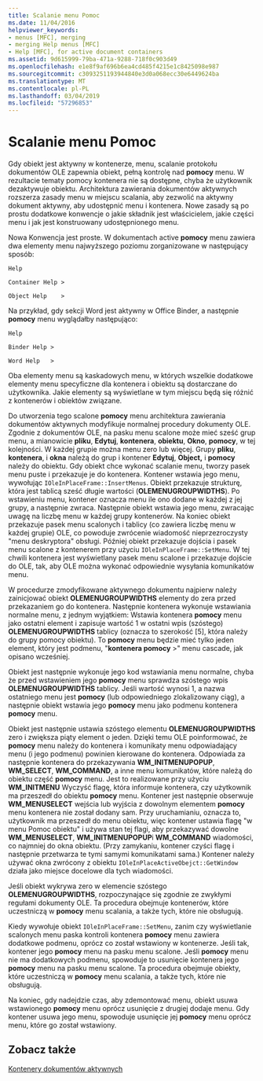 ```yaml
---
title: Scalanie menu Pomoc
ms.date: 11/04/2016
helpviewer_keywords:
- menus [MFC], merging
- merging Help menus [MFC]
- Help [MFC], for active document containers
ms.assetid: 9d615999-79ba-471a-9288-718f0c903d49
ms.openlocfilehash: e1e8f9af696b6ea4cd485f4215e1c8425098e987
ms.sourcegitcommit: c3093251193944840e3d0a068ecc30e6449624ba
ms.translationtype: MT
ms.contentlocale: pl-PL
ms.lasthandoff: 03/04/2019
ms.locfileid: "57296853"
---
```

# <a name="help-menu-merging"></a>Scalanie menu Pomoc

Gdy obiekt jest aktywny w kontenerze, menu, scalanie protokołu dokumentów OLE zapewnia obiekt, pełną kontrolę nad **pomocy** menu. W rezultacie tematy pomocy kontenera nie są dostępne, chyba że użytkownik dezaktywuje obiektu. Architektura zawierania dokumentów aktywnych rozszerza zasady menu w miejscu scalania, aby zezwolić na aktywny dokument aktywny, aby udostępnić menu i kontenera. Nowe zasady są po prostu dodatkowe konwencje o jakie składnik jest właścicielem, jakie części menu i jak jest konstruowany udostępnionego menu.

Nowa Konwencja jest proste. W dokumentach active **pomocy** menu zawiera dwa elementy menu najwyższego poziomu zorganizowane w następujący sposób:

`Help`

`Container Help >`

`Object Help    >`

Na przykład, gdy sekcji Word jest aktywny w Office Binder, a następnie **pomocy** menu wyglądałby następująco:

`Help`

`Binder Help >`

`Word Help   >`

Oba elementy menu są kaskadowych menu, w których wszelkie dodatkowe elementy menu specyficzne dla kontenera i obiektu są dostarczane do użytkownika. Jakie elementy są wyświetlane w tym miejscu będą się różnić z kontenerów i obiektów związane.

Do utworzenia tego scalone **pomocy** menu architektura zawierania dokumentów aktywnych modyfikuje normalnej procedury dokumenty OLE. Zgodnie z dokumentów OLE, na pasku menu scalone może mieć sześć grup menu, a mianowicie **pliku**, **Edytuj**, **kontenera**, **obiektu**,  **Okno**, **pomocy**, w tej kolejności. W każdej grupie można menu zero lub więcej. Grupy **pliku**, **kontenera**, i **okna** należą do grup i kontener **Edytuj**, **Object,** i **pomocy** należy do obiektu. Gdy obiekt chce wykonać scalanie menu, tworzy pasek menu puste i przekazuje je do kontenera. Kontener wstawia jego menu, wywołując `IOleInPlaceFrame::InsertMenus`. Obiekt przekazuje strukturę, która jest tablicą sześć długie wartości (**OLEMENUGROUPWIDTHS**). Po wstawieniu menu, kontener oznacza menu ile ono dodane w każdej z jej grupy, a następnie zwraca. Następnie obiekt wstawia jego menu, zwracając uwagę na liczbę menu w każdej grupy kontenerów. Na koniec obiekt przekazuje pasek menu scalonych i tablicy (co zawiera liczbę menu w każdej grupie) OLE, co powoduje zwrócenie wiadomość nieprzezroczysty "menu deskryptora" obsługi. Później obiekt przekazuje dojścia i pasek menu scalone z kontenerem przy użyciu `IOleInPlaceFrame::SetMenu`. W tej chwili kontenera jest wyświetlany pasek menu scalone i przekazuje dojście do OLE, tak, aby OLE można wykonać odpowiednie wysyłania komunikatów menu.

W procedurze zmodyfikowane aktywnego dokumentu najpierw należy zainicjować obiekt **OLEMENUGROUPWIDTHS** elementy do zera przed przekazaniem go do kontenera. Następnie kontenera wykonuje wstawiania normalne menu, z jednym wyjątkiem: Wstawia kontenera **pomocy** menu jako ostatni element i zapisuje wartość 1 w ostatni wpis (szóstego) **OLEMENUGROUPWIDTHS** tablicy (oznacza to szerokość [5], która należy do grupy pomocy obiektu). To **pomocy** menu będzie mieć tylko jeden element, który jest podmenu, "**kontenera pomocy** >" menu cascade, jak opisano wcześniej.

Obiekt jest następnie wykonuje jego kod wstawiania menu normalne, chyba że przed wstawieniem jego **pomocy** menu sprawdza szóstego wpis **OLEMENUGROUPWIDTHS** tablicy. Jeśli wartość wynosi 1, a nazwa ostatniego menu jest **pomocy** (lub odpowiedniego zlokalizowany ciąg), a następnie obiekt wstawia jego **pomocy** menu jako podmenu kontenera **pomocy** menu.

Obiekt jest następnie ustawia szóstego elementu **OLEMENUGROUPWIDTHS** zero i zwiększa piąty element o jeden. Dzięki temu OLE poinformować, że **pomocy** menu należy do kontenera i komunikaty menu odpowiadający menu (i jego podmenu) powinien kierowane do kontenera. Odpowiada za następnie kontenera do przekazywania **WM_INITMENUPOPUP**, **WM_SELECT**, **WM_COMMAND**, a inne menu komunikatów, które należą do obiektu część **pomocy** menu. Jest to realizowane przy użyciu **WM_INITMENU** Wyczyść flagę, która informuje kontenera, czy użytkownik ma przeszedł do obiektu **pomocy** menu. Kontener jest następnie obserwuje **WM_MENUSELECT** wejścia lub wyjścia z dowolnym elementem **pomocy** menu kontenera nie został dodany sam. Przy uruchamianiu, oznacza to, użytkownik ma przeszedł do menu obiektu, więc kontener ustawia flagę "w menu Pomoc obiektu" i używa stan tej flagi, aby przekazywać dowolne **WM_MENUSELECT**, **WM_INITMENUPOPUP**i  **WM_COMMAND** wiadomości, co najmniej do okna obiektu. (Przy zamykaniu, kontener czyści flagę i następnie przetwarza te tymi samymi komunikatami sama.) Kontener należy używać okna zwrócony z obiektu `IOleInPlaceActiveObejct::GetWindow` działa jako miejsce docelowe dla tych wiadomości.

Jeśli obiekt wykrywa zero w elemencie szóstego **OLEMENUGROUPWIDTHS**, rozpoczynające się zgodnie ze zwykłymi regułami dokumenty OLE. Ta procedura obejmuje kontenerów, które uczestniczą w **pomocy** menu scalania, a także tych, które nie obsługują.

Kiedy wywołuje obiekt `IOleInPlaceFrame::SetMenu`, zanim czy wyświetlanie scalonych menu paska kontroli kontenera **pomocy** menu zawiera dodatkowe podmenu, oprócz co został wstawiony w kontenerze. Jeśli tak, kontener jego **pomocy** menu na pasku menu scalone. Jeśli **pomocy** menu nie ma dodatkowych podmenu, spowoduje to usunięcie kontenera jego **pomocy** menu na pasku menu scalone. Ta procedura obejmuje obiekty, które uczestniczą w **pomocy** menu scalania, a także tych, które nie obsługują.

Na koniec, gdy nadejdzie czas, aby zdemontować menu, obiekt usuwa wstawionego **pomocy** menu oprócz usunięcie z drugiej dodaje menu. Gdy kontener usuwa jego menu, spowoduje usunięcie jej **pomocy** menu oprócz menu, które go został wstawiony.

## <a name="see-also"></a>Zobacz także

[Kontenery dokumentów aktywnych](../mfc/active-document-containers.md)
